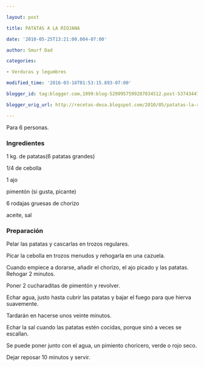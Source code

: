```yaml
---

layout: post

title: PATATAS A LA RIOJANA

date: '2010-05-25T13:21:00.004-07:00'

author: Smurf Dad

categories:

- Verduras y legumbres

modified_time: '2016-03-16T01:53:15.893-07:00'

blogger_id: tag:blogger.com,1999:blog-5299957599287034512.post-5374344725130451925

blogger_orig_url: http://recetas-desa.blogspot.com/2010/05/patatas-la-riojana.html

---
```


Para 6 personas.

<h3>Ingredientes</h3>

1 kg. de patatas(6 patatas grandes)

1/4 de cebolla

1 ajo

pimentón (si gusta, picante)

6 rodajas gruesas de chorizo

aceite, sal

<h3>Preparación</h3>

Pelar las patatas y cascarlas en trozos regulares.

Picar la cebolla en trozos menudos y rehogarla en una cazuela.

Cuando empiece a dorarse, añadir el chorizo, el ajo picado y las patatas. Rehogar 2 minutos.

Poner 2 cucharaditas de pimentón y revolver.

Echar agua, justo hasta cubrir las patatas y bajar el fuego para que hierva suavemente.

Tardarán en hacerse unos veinte minutos.

Echar la sal cuando las patatas estén cocidas, porque sinó a veces se escallan.

Se puede poner junto con el agua, un pimiento choricero, verde o rojo seco.

Dejar reposar 10 minutos y servir.